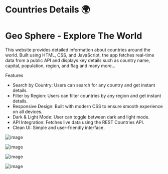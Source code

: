# Countries Details 🌍

# Geo Sphere - Explore The World

This website provides detailed information about countries around the world. Built using HTML, CSS, and JavaScript, the app fetches real-time data from a public API
and displays key details such as country name, capital, population, region, and flag and many more...



Features
   - Search by Country: Users can search for any country and get instant details.
   - Filter by Region: Users can filter countries by any region and get instant details.
   - Responsive Design: Built with modern CSS to ensure smooth experience on all devices.
   - Dark & Light Mode: User can toggle between dark and light mode.
   - API Integration: Fetches live data using the REST Countries API.
   - Clean UI: Simple and user-friendly interface.





![image](https://github.com/user-attachments/assets/b7d36fc4-e802-4f61-8a50-7cef283db726)

![image](https://github.com/user-attachments/assets/b1376a1d-37fa-4ab4-99be-b2f0bdf1aba0)

![image](https://github.com/user-attachments/assets/6d6088cc-c592-4ef7-86f2-1de1b2c5f34f)

![image](https://github.com/user-attachments/assets/fa50c216-0ae9-4ea4-8d92-d4045e51f565)

